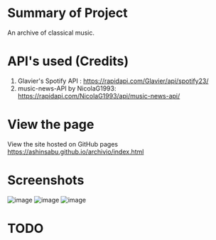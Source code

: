 # Summary of Project
An archive of classical music. 

# API's used (Credits)
1. Glavier's Spotify API : https://rapidapi.com/Glavier/api/spotify23/
2. music-news-API by NicolaG1993: https://rapidapi.com/NicolaG1993/api/music-news-api/

# View the page
View the site hosted on GitHub pages https://ashinsabu.github.io/archivio/index.html

# Screenshots
![image](https://user-images.githubusercontent.com/38109596/168922460-1ef4d557-da4e-4a92-a4ea-1f065a8461a7.png)
![image](https://user-images.githubusercontent.com/38109596/168922478-29b788c5-d5ce-40b1-b4b2-20352f2cbf95.png)
![image](https://user-images.githubusercontent.com/38109596/168922504-90130deb-0d69-43ab-aa9b-5c595fb4220b.png)

# TODO

